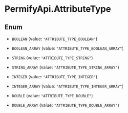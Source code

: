 # PermifyApi.AttributeType

## Enum


* `BOOLEAN` (value: `"ATTRIBUTE_TYPE_BOOLEAN"`)

* `BOOLEAN_ARRAY` (value: `"ATTRIBUTE_TYPE_BOOLEAN_ARRAY"`)

* `STRING` (value: `"ATTRIBUTE_TYPE_STRING"`)

* `STRING_ARRAY` (value: `"ATTRIBUTE_TYPE_STRING_ARRAY"`)

* `INTEGER` (value: `"ATTRIBUTE_TYPE_INTEGER"`)

* `INTEGER_ARRAY` (value: `"ATTRIBUTE_TYPE_INTEGER_ARRAY"`)

* `DOUBLE` (value: `"ATTRIBUTE_TYPE_DOUBLE"`)

* `DOUBLE_ARRAY` (value: `"ATTRIBUTE_TYPE_DOUBLE_ARRAY"`)


